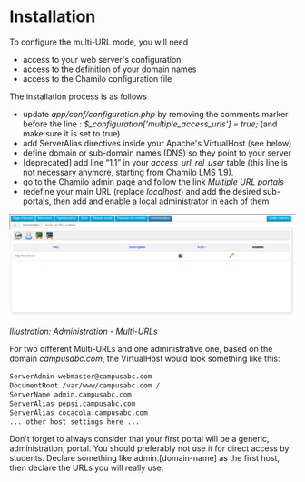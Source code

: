 # Installation

To configure the multi-URL mode, you will need

* access to your web server's configuration
* access to the definition of your domain names
* access to the Chamilo configuration file

The installation process is as follows

* update _app/conf/configuration.php_ by removing the comments marker before the line : _$\_configuration\['multiple\_access\_urls'\] = true;_ \(and make sure it is set to true\)
* add ServerAlias directives inside your Apache's VirtualHost \(see below\)
* define domain or sub-domain names \(DNS\) so they point to your server
* \[deprecated\] add line “1,1” in your _access\_url\_rel\_user_ table \(this line is not necessary anymore, starting from Chamilo LMS 1.9\).
* go to the Chamilo admin page and follow the link _Multiple URL portals_
* redefine your main URL \(replace _localhost_\) and add the desired sub-portals, then add and enable a local administrator in each of them

![](../../../.gitbook/assets/graficos97%20%281%29.png)

_Illustration: Administration - Multi-URLs_

For two different Multi-URLs and one administrative one, based on the domain _campusabc.com_, the VirtualHost would look something like this:

```text
ServerAdmin webmaster@campusabc.com
DocumentRoot /var/www/campusabc.com /
ServerName admin.campusabc.com
ServerAlias pepsi.campusabc.com
ServerAlias cocacola.campusabc.com
... other host settings here ...
```

Don't forget to always consider that your first portal will be a generic, administration, portal. You should preferably not use it for direct access by students. Declare something like admin.\[domain-name\] as the first host, then declare the URLs you will really use.

